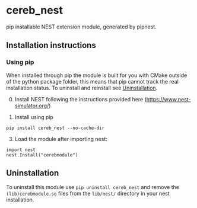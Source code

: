 # cereb_nest

pip installable NEST extension module, generated by pipnest.

## Installation instructions

### Using pip

When installed through pip the module is built for you with CMake outside of the python
package folder, this means that pip cannot track the real installation status. To
uninstall and reinstall see [Uninstallation](Uninstallation).

0. Install NEST following the instructions provided here (https://www.nest-simulator.org/)

1. Install using pip

```
pip install cereb_nest --no-cache-dir
```

3. Load the module after importing nest:

```
import nest
nest.Install("cerebmodule")
```

## Uninstallation

To uninstall this module use `pip uninstall cereb_nest` and remove the
`(lib)cerebmodule.so` files from the `lib/nest/` directory in your nest installation.
